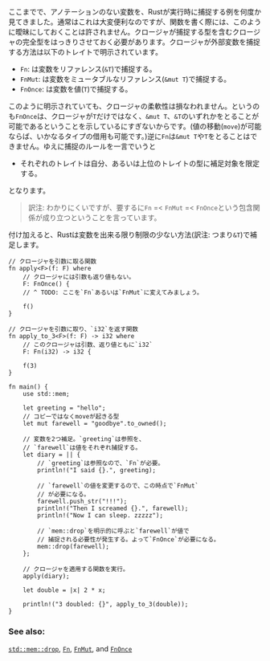 <!-- It has been noted that Rust chooses how to capture variables on the fly
without annotation. This is all very convenient in normal usage however when
writing functions, this ambiguity is not allowed. The closure's complete
type, including which capturing type, must be annotated. The manner of capture
a closure uses is annotated as one of the following `traits`: -->
ここまでで、アノテーションのない変数を、Rustが実行時に捕捉する例を何度か見てきました。通常はこれは大変便利なのですが、関数を書く際には、このように曖昧にしておくことは許されません。クロージャが捕捉する型を含むクロージャの完全型をはっきりさせておく必要があります。クロージャが外部変数を捕捉する方法は以下のトレイトで明示されています。

<!-- * `Fn`: takes captures by reference (`&T`)
* `FnMut`: takes captures by mutable reference (`&mut T`)
* `FnOnce`: takes captures by value (`T`) -->
* `Fn`: は変数をリファレンス(`&T`)で捕捉する。
* `FnMut`: は変数をミュータブルなリファレンス(`&mut T`)で捕捉する。
* `FnOnce`: は変数を値(`T`)で捕捉する。

<!-- Even annotated, these are very flexible: a parameter of `FnOnce` specifies
the closure *may* capture by `T` or `&mut T` or `&T` at will (if a move is
possible, any type of borrow should also be possible). The reverse is not
true: if the parameter is `Fn`, then nothing lower is allowed. Therefore,
the rule is: -->
このように明示されていても、クロージャの柔軟性は損なわれません。というのも`FnOnce`は、クロージャが`T`だけではなく、`&mut T`、`&T`のいずれかをとることが可能であるということを示しているにすぎないからです。(値の移動(`move`)が可能ならば、いかなるタイプの借用も可能です。)逆に`Fn`は`&mut T`や`T`をとることはできません。ゆえに捕捉のルールを一言でいうと

<!-- * any annotated parameter restricts capture to itself and above -->
* それぞれのトレイトは自分、あるいは上位のトレイトの型に補足対象を限定する。

となります。

> 訳注: わかりにくいですが、要するに`Fn` =< `FnMut` =< `FnOnce`という包含関係が成り立つということを言っています。

<!-- In addition, Rust will preferentially capture variables in the least
restrictive manner possible on a variable-by-variable basis: -->
付け加えると、Rustは変数を出来る限り制限の少ない方法(訳注: つまり`&T`)で補足します。


``` rust,editable
// クロージャを引数に取る関数
fn apply<F>(f: F) where
    // クロージャには引数も返り値もない。
    F: FnOnce() {
    // ^ TODO: ここを`Fn`あるいは`FnMut`に変えてみましょう。

    f()
}

// クロージャを引数に取り、`i32`を返す関数
fn apply_to_3<F>(f: F) -> i32 where
    // このクロージャは引数、返り値ともに`i32`
    F: Fn(i32) -> i32 {

    f(3)
}

fn main() {
    use std::mem;

    let greeting = "hello";
    // コピーではなくmoveが起きる型
    let mut farewell = "goodbye".to_owned();

    // 変数を2つ補足。`greeting`は参照を、
    // `farewell`は値をそれぞれ捕捉する。
    let diary = || {
        // `greeting`は参照なので、`Fn`が必要。
        println!("I said {}.", greeting);

        // `farewell`の値を変更するので、この時点で`FnMut`
        // が必要になる。
        farewell.push_str("!!!");
        println!("Then I screamed {}.", farewell);
        println!("Now I can sleep. zzzzz");

        // `mem::drop`を明示的に呼ぶと`farewell`が値で
        // 捕捉される必要性が発生する。よって`FnOnce`が必要になる。
        mem::drop(farewell);
    };

    // クロージャを適用する関数を実行。
    apply(diary);

    let double = |x| 2 * x;

    println!("3 doubled: {}", apply_to_3(double));
}

```

### See also:

[`std::mem::drop`][drop], [`Fn`][fn], [`FnMut`][fnmut], and [`FnOnce`][fnonce]

[drop]: http://doc.rust-lang.org/std/mem/fn.drop.html
[fn]: http://doc.rust-lang.org/std/ops/trait.Fn.html
[fnmut]: http://doc.rust-lang.org/std/ops/trait.FnMut.html
[fnonce]: http://doc.rust-lang.org/std/ops/trait.FnOnce.html
